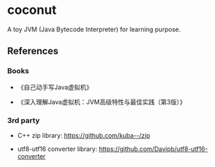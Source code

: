 # coconut
A toy JVM (Java Bytecode Interpreter) for learning purpose.

## References

### Books

- 《自己动手写Java虚拟机》

- 《深入理解Java虚拟机：JVM高级特性与最佳实践（第3版）》

### 3rd party

- C++ zip library: https://github.com/kuba--/zip

- utf8-utf16 converter library: https://github.com/Davipb/utf8-utf16-converter
